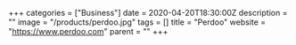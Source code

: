 +++
categories = ["Business"]
date = 2020-04-20T18:30:00Z
description = ""
image = "/products/perdoo.jpg"
tags = []
title = "Perdoo"
website = "https://www.perdoo.com"
parent = ""
+++
